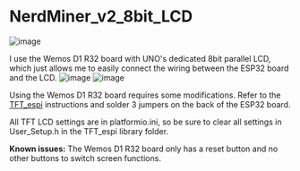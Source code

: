 # NerdMiner_v2_8bit_LCD

![image](images/1716025051557.jpg)

I use the Wemos D1 R32 board with UNO's dedicated 8bit parallel LCD, which just allows me to easily connect the wiring between the ESP32 board and the LCD.
![image](images/1716025051575.jpg)
![image](images/1716025051566.jpg)

Using the Wemos D1 R32 board requires some modifications. Refer to the [TFT_espi](https://github.com/Bodmer/TFT_eSPI?tab=readme-ov-file#8-bit-parallel-support) instructions and solder 3 jumpers on the back of the ESP32 board.

All TFT LCD settings are in platformio.ini, so be sure to clear all settings in User_Setup.h in the TFT_espi library folder.

**Known issues:** The Wemos D1 R32 board only has a reset button and no other buttons to switch screen functions.

